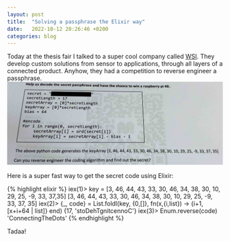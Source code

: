 ```yaml
---
layout: post
title:  "Solving a passphrase the Elixir way"
date:   2022-10-12 20:26:46 +0200
categories: blog
---
```


Today at the thesis fair I talked to a super cool company called [WSI]. They develop custom solutions from sensor to applications, through all layers of a connected product.
Anyhow, they had a competition to reverse engineer a passphrase.
![passphrase](/assets/img/201210-phassphrase.jpg)

Here is a super fast way to get the secret code using Elixir:

{% highlight elixir %}
iex(1)> key = [3, 46, 44, 43, 33, 30, 46, 34, 38, 30, 10, 29, 25, -9, 33, 37,35]
[3, 46, 44, 43, 33, 30, 46, 34, 38, 30, 10, 29, 25, -9, 33, 37, 35]
iex(2)> {_, code} = List.foldl(key, {0,[]}, fn(x,{i,list}) -> {i+1,[x+i+64 | list]} end)
{17, 'stoDehTgnitcennoC'}
iex(3)> Enum.reverse(code)
'ConnectingTheDots'
{% endhighlight %}

Tadaa!


[WSI]: https://www.wsisweden.com